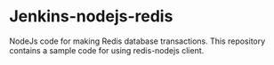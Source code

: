 # Jenkins-nodejs-redis

NodeJs code for making Redis database transactions. This repository contains a sample code for using redis-nodejs client.
